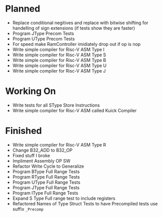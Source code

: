 # Planned
* Replace conditional negitives and replace with bitwise shifting for handelling of sign extensions (if tests show they are faster)
* Program JType Precom Tests
* Program UType Precom Tests
* For speed make RamController imidiately drop out if op is nop
* Write simple compiler for Risc-V ASM Type I
* Write simple compiler for Risc-V ASM Type S
* Write simple compiler for Risc-V ASM Type B
* Write simple compiler for Risc-V ASM Type U
* Write simple compiler for Risc-V ASM Type J

# Working On
* Write tests for all SType Store Instructions
* Write simple compiler for Risc-V ASM called Kuick Compiler

# Finished
* Write simple compiler for Risc-V ASM Type R
* Change B32_ADD to B32_OP
* Fixed stuff I broke
* Impliment Assembly OP SW
* Refactor Write Cycle to Generalize
* Program BType Full Range Tests
* Program RType Full Range Tests
* Program UType Full Range Tests
* Program JType Full Range Tests
* Program IType Full Range Tests
* Expand S Type Full range test to include registers
* Refactored Names of Type Struct Tests to have Precompiled tests use suffix `_Precomp` 